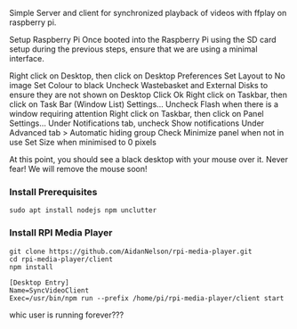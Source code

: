Simple Server and client for synchronized playback of videos with ffplay on raspberry pi.



Setup Raspberry Pi
Once booted into the Raspberry Pi using the SD card setup during the previous steps, ensure that we are using a minimal interface.

Right click on Desktop, then click on Desktop Preferences
Set Layout to No image
Set Colour to black
Uncheck Wastebasket and External Disks to ensure they are not shown on Desktop
Click Ok
Right click on Taskbar, then click on Task Bar (Window List) Settings…
Uncheck Flash when there is a window requiring attention
Right click on Taskbar, then click on Panel Settings…
Under Notifications tab, uncheck Show notifications
Under Advanced tab > Automatic hiding group 
Check Minimize panel when not in use
Set Size when minimised to 0 pixels

At this point, you should see a black desktop with your mouse over it.  Never fear!  We will remove the mouse soon!


### Install Prerequisites

```
sudo apt install nodejs npm unclutter
```

### Install RPI Media Player
```
git clone https://github.com/AidanNelson/rpi-media-player.git 
cd rpi-media-player/client
npm install
```


```
[Desktop Entry]
Name=SyncVideoClient
Exec=/usr/bin/npm run --prefix /home/pi/rpi-media-player/client start   
```

whic user is running forever???